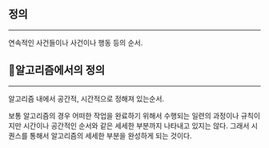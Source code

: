 ## 정의
---
연속적인 사건들이나 사건이나 행동 등의 순서.

## 알고리즘에서의 정의
---
알고리즘 내에서 공간적, 시간적으로 정해져 있는순서.

보통 알고리즘의 경우 어떠한 작업을 완료하기 위해서 수행되는 일련의 과정이나 규칙이지만 시간이나 공간적인 순서와 같은 세세한 부분까지 나타내고 있지는 않다. 그래서 시퀀스를 통해서 알고리즘의 세세한 부분을 완성하게 되는 것이다.

